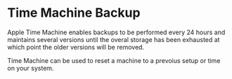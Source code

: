 # Time Machine Backup

Apple Time Machine enables backups to be performed every 24 hours and maintains several versions until the overal storage has been exhausted at which point the older versions will be removed. 

Time Machine can be used to reset a machine to a prevoius setup or time on your system.